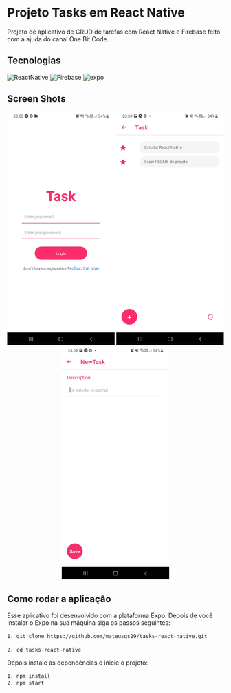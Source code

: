 # Projeto Tasks em React Native

Projeto de aplicativo de CRUD de tarefas com React Native e Firebase feito com a ajuda do canal One Bit Code.

## Tecnologias

![ReactNative](https://img.shields.io/badge/react%20native-0D1117?style=for-the-badge&logo=react&logoColor=white&labelColor=61DAFB)
![Firebase](https://img.shields.io/badge/firebase-0D1117?style=for-the-badge&logo=firebase&logoColor=white&labelColor=F68C12)
![expo](https://img.shields.io/badge/expo-0D1117?style=for-the-badge&logo=expo&logoColor=white&labelColor=25292E)

## Screen Shots

<div align="center">
    <img src="./screenshots/screen1.jpg" alt="Tela de login" width="250px" />
    <img src="./screenshots/screen2.jpg" alt="Tela de listagem das tasks" width="250px" />
    <img src="./screenshots/screen3.jpg" alt="Tela de criação de task" width="250px" />
    
</div>

## Como rodar a aplicação

Esse aplicativo foi desenvolvido com a plataforma Expo. Depois de você instalar o Expo na sua máquina siga os passos seguintes:

```
1. git clone https://github.com/mateusgs29/tasks-react-native.git

2. cd tasks-react-native
```

Depois instale as dependências e inicie o projeto:

```
1. npm install
2. npm start
```
